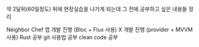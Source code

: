 약 2달뒤(60일정도) 뒤에 현장실습을 나가게 되는데 그 전에 공부하고 싶은 내용들 정리

Neighbor Chef 앱 개발 진행 (Bloc + Flux 사용)
X 개발 진행 (provider + MVVM 사용)
Rust 공부
git 사용법 공부
clean code 공부